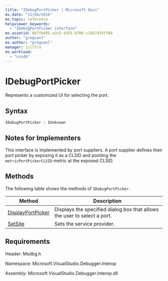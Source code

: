```yaml
---
title: "IDebugPortPicker | Microsoft Docs"
ms.date: "11/04/2016"
ms.topic: reference
helpviewer_keywords:
  - "IDebugPortPicker interface"
ms.assetid: 8b7f6685-a3c5-4355-b706-c1b574f6ff84
author: "gregvanl"
ms.author: "gregvanl"
manager: jillfra
ms.workload:
  - "vssdk"
---
```

# IDebugPortPicker
Represents a customized UI for selecting the port.

## Syntax

```
IDebugPortPicker : IUnknown
```

## Notes for Implementers
 This interface is implemented by port suppliers. A port supplier defines their port picker by exposing it as a CLSID and pointing the `metricPortPickerCLSID` metric at the exposed CLSID.

## Methods
 The following table shows the methods of `IDebugPortPicker`.

|Method|Description|
|------------|-----------------|
|[DisplayPortPicker](../../../extensibility/debugger/reference/idebugportpicker-displayportpicker.md)|Displays the specified dialog box that allows the user to select a port.|
|[SetSite](../../../extensibility/debugger/reference/idebugportpicker-setsite.md)|Sets the service provider.|

## Requirements
 Header: Msdbg.h

 Namespace: Microsoft.VisualStudio.Debugger.Interop

 Assembly: Microsoft.VisualStudio.Debugger.Interop.dll